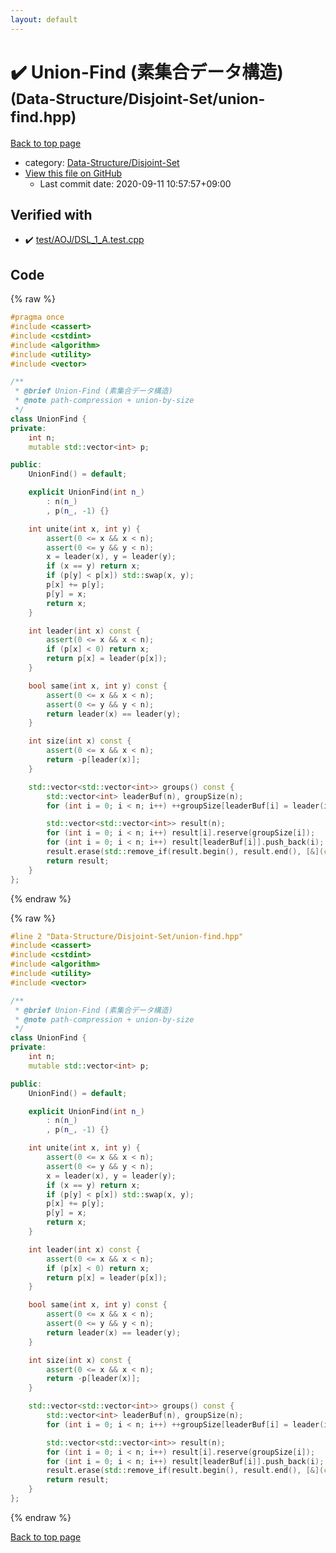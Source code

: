 ```yaml
---
layout: default
---
```


<!-- mathjax config similar to math.stackexchange -->
<script type="text/javascript" async
  src="https://cdnjs.cloudflare.com/ajax/libs/mathjax/2.7.5/MathJax.js?config=TeX-MML-AM_CHTML">
</script>
<script type="text/x-mathjax-config">
  MathJax.Hub.Config({
    TeX: { equationNumbers: { autoNumber: "AMS" }},
    tex2jax: {
      inlineMath: [ ['$','$'] ],
      processEscapes: true
    },
    "HTML-CSS": { matchFontHeight: false },
    displayAlign: "left",
    displayIndent: "2em"
  });
</script>

<script type="text/javascript" src="https://cdnjs.cloudflare.com/ajax/libs/jquery/3.4.1/jquery.min.js"></script>
<script src="https://cdn.jsdelivr.net/npm/jquery-balloon-js@1.1.2/jquery.balloon.min.js" integrity="sha256-ZEYs9VrgAeNuPvs15E39OsyOJaIkXEEt10fzxJ20+2I=" crossorigin="anonymous"></script>
<script type="text/javascript" src="../../../assets/js/copy-button.js"></script>
<link rel="stylesheet" href="../../../assets/css/copy-button.css" />


# :heavy_check_mark: Union-Find (素集合データ構造) <small>(Data-Structure/Disjoint-Set/union-find.hpp)</small>

<a href="../../../index.html">Back to top page</a>

* category: <a href="../../../index.html#510221fd93ed01153e9d07e085298835">Data-Structure/Disjoint-Set</a>
* <a href="{{ site.github.repository_url }}/blob/master/Data-Structure/Disjoint-Set/union-find.hpp">View this file on GitHub</a>
    - Last commit date: 2020-09-11 10:57:57+09:00




## Verified with

* :heavy_check_mark: <a href="../../../verify/test/AOJ/DSL_1_A.test.cpp.html">test/AOJ/DSL_1_A.test.cpp</a>


## Code

<a id="unbundled"></a>
{% raw %}
```cpp
#pragma once
#include <cassert>
#include <cstdint>
#include <algorithm>
#include <utility>
#include <vector>

/**
 * @brief Union-Find (素集合データ構造)
 * @note path-compression + union-by-size
 */
class UnionFind {
private:
    int n;
    mutable std::vector<int> p;

public:
    UnionFind() = default;

    explicit UnionFind(int n_)
        : n(n_)
        , p(n_, -1) {}

    int unite(int x, int y) {
        assert(0 <= x && x < n);
        assert(0 <= y && y < n);
        x = leader(x), y = leader(y);
        if (x == y) return x;
        if (p[y] < p[x]) std::swap(x, y);
        p[x] += p[y];
        p[y] = x;
        return x;
    }

    int leader(int x) const {
        assert(0 <= x && x < n);
        if (p[x] < 0) return x;
        return p[x] = leader(p[x]);
    }

    bool same(int x, int y) const {
        assert(0 <= x && x < n);
        assert(0 <= y && y < n);
        return leader(x) == leader(y);
    }

    int size(int x) const {
        assert(0 <= x && x < n);
        return -p[leader(x)];
    }

    std::vector<std::vector<int>> groups() const {
        std::vector<int> leaderBuf(n), groupSize(n);
        for (int i = 0; i < n; i++) ++groupSize[leaderBuf[i] = leader(i)];

        std::vector<std::vector<int>> result(n);
        for (int i = 0; i < n; i++) result[i].reserve(groupSize[i]);
        for (int i = 0; i < n; i++) result[leaderBuf[i]].push_back(i);
        result.erase(std::remove_if(result.begin(), result.end(), [&](const std::vector<int>& v) { return v.empty(); }), result.end());
        return result;
    }
};

```
{% endraw %}

<a id="bundled"></a>
{% raw %}
```cpp
#line 2 "Data-Structure/Disjoint-Set/union-find.hpp"
#include <cassert>
#include <cstdint>
#include <algorithm>
#include <utility>
#include <vector>

/**
 * @brief Union-Find (素集合データ構造)
 * @note path-compression + union-by-size
 */
class UnionFind {
private:
    int n;
    mutable std::vector<int> p;

public:
    UnionFind() = default;

    explicit UnionFind(int n_)
        : n(n_)
        , p(n_, -1) {}

    int unite(int x, int y) {
        assert(0 <= x && x < n);
        assert(0 <= y && y < n);
        x = leader(x), y = leader(y);
        if (x == y) return x;
        if (p[y] < p[x]) std::swap(x, y);
        p[x] += p[y];
        p[y] = x;
        return x;
    }

    int leader(int x) const {
        assert(0 <= x && x < n);
        if (p[x] < 0) return x;
        return p[x] = leader(p[x]);
    }

    bool same(int x, int y) const {
        assert(0 <= x && x < n);
        assert(0 <= y && y < n);
        return leader(x) == leader(y);
    }

    int size(int x) const {
        assert(0 <= x && x < n);
        return -p[leader(x)];
    }

    std::vector<std::vector<int>> groups() const {
        std::vector<int> leaderBuf(n), groupSize(n);
        for (int i = 0; i < n; i++) ++groupSize[leaderBuf[i] = leader(i)];

        std::vector<std::vector<int>> result(n);
        for (int i = 0; i < n; i++) result[i].reserve(groupSize[i]);
        for (int i = 0; i < n; i++) result[leaderBuf[i]].push_back(i);
        result.erase(std::remove_if(result.begin(), result.end(), [&](const std::vector<int>& v) { return v.empty(); }), result.end());
        return result;
    }
};

```
{% endraw %}

<a href="../../../index.html">Back to top page</a>

